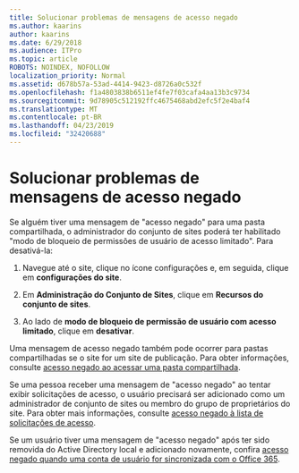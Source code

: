 ```yaml
---
title: Solucionar problemas de mensagens de acesso negado
ms.author: kaarins
author: kaarins
ms.date: 6/29/2018
ms.audience: ITPro
ms.topic: article
ROBOTS: NOINDEX, NOFOLLOW
localization_priority: Normal
ms.assetid: d678b57a-53ad-4414-9423-d8726a0c532f
ms.openlocfilehash: f1a4803838b6511ef4fe7f03cafa4aa13b3c9734
ms.sourcegitcommit: 9d78905c512192ffc4675468abd2efc5f2e4baf4
ms.translationtype: MT
ms.contentlocale: pt-BR
ms.lasthandoff: 04/23/2019
ms.locfileid: "32420688"
---
```

# <a name="troubleshoot-access-denied-messages"></a>Solucionar problemas de mensagens de acesso negado

Se alguém tiver uma mensagem de "acesso negado" para uma pasta compartilhada, o administrador do conjunto de sites poderá ter habilitado "modo de bloqueio de permissões de usuário de acesso limitado". Para desativá-la: 
  
1. Navegue até o site, clique no ícone configurações e, em seguida, clique em **configurações do site**.
    
2. Em **Administração do Conjunto de Sites**, clique em **Recursos do conjunto de sites**.
    
3. Ao lado de **modo de bloqueio de permissão de usuário com acesso limitado**, clique em **desativar**.
    
Uma mensagem de acesso negado também pode ocorrer para pastas compartilhadas se o site for um site de publicação. Para obter informações, consulte [acesso negado ao acessar uma pasta compartilhada](https://go.microsoft.com/fwlink/?linkid=2004317).
  
Se uma pessoa receber uma mensagem de "acesso negado" ao tentar exibir solicitações de acesso, o usuário precisará ser adicionado como um administrador de conjunto de sites ou membro do grupo de proprietários do site. Para obter mais informações, consulte [acesso negado à lista de solicitações de acesso](https://go.microsoft.com/fwlink/?linkid=2004220).
  
Se um usuário tiver uma mensagem de "acesso negado" após ter sido removida do Active Directory local e adicionado novamente, confira [acesso negado quando uma conta de usuário for sincronizada com o Office 365](https://go.microsoft.com/fwlink/?linkid=2004318).
  

